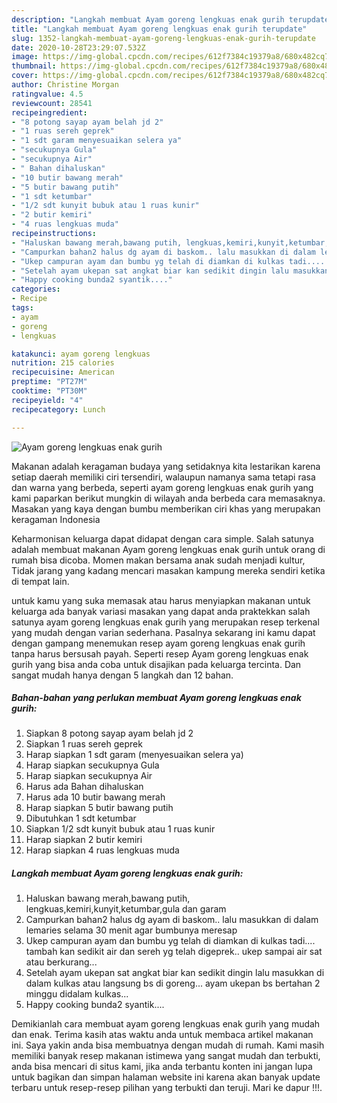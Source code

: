 ```yaml
---
description: "Langkah membuat Ayam goreng lengkuas enak gurih terupdate"
title: "Langkah membuat Ayam goreng lengkuas enak gurih terupdate"
slug: 1352-langkah-membuat-ayam-goreng-lengkuas-enak-gurih-terupdate
date: 2020-10-28T23:29:07.532Z
image: https://img-global.cpcdn.com/recipes/612f7384c19379a8/680x482cq70/ayam-goreng-lengkuas-enak-gurih-foto-resep-utama.jpg
thumbnail: https://img-global.cpcdn.com/recipes/612f7384c19379a8/680x482cq70/ayam-goreng-lengkuas-enak-gurih-foto-resep-utama.jpg
cover: https://img-global.cpcdn.com/recipes/612f7384c19379a8/680x482cq70/ayam-goreng-lengkuas-enak-gurih-foto-resep-utama.jpg
author: Christine Morgan
ratingvalue: 4.5
reviewcount: 28541
recipeingredient:
- "8 potong sayap ayam belah jd 2"
- "1 ruas sereh geprek"
- "1 sdt garam menyesuaikan selera ya"
- "secukupnya Gula"
- "secukupnya Air"
- " Bahan dihaluskan"
- "10 butir bawang merah"
- "5 butir bawang putih"
- "1 sdt ketumbar"
- "1/2 sdt kunyit bubuk atau 1 ruas kunir"
- "2 butir kemiri"
- "4 ruas lengkuas muda"
recipeinstructions:
- "Haluskan bawang merah,bawang putih, lengkuas,kemiri,kunyit,ketumbar,gula dan garam"
- "Campurkan bahan2 halus dg ayam di baskom.. lalu masukkan di dalam lemaries selama 30 menit agar bumbunya meresap"
- "Ukep campuran ayam dan bumbu yg telah di diamkan di kulkas tadi.... tambah kan sedikit air dan sereh yg telah digeprek.. ukep sampai air sat atau berkurang..."
- "Setelah ayam ukepan sat angkat biar kan sedikit dingin lalu masukkan di dalam kulkas atau langsung bs di goreng... ayam ukepan bs bertahan 2 minggu didalam kulkas..."
- "Happy cooking bunda2 syantik...."
categories:
- Recipe
tags:
- ayam
- goreng
- lengkuas

katakunci: ayam goreng lengkuas 
nutrition: 215 calories
recipecuisine: American
preptime: "PT27M"
cooktime: "PT30M"
recipeyield: "4"
recipecategory: Lunch

---
```



![Ayam goreng lengkuas enak gurih](https://img-global.cpcdn.com/recipes/612f7384c19379a8/680x482cq70/ayam-goreng-lengkuas-enak-gurih-foto-resep-utama.jpg)

Makanan adalah keragaman budaya yang setidaknya kita lestarikan karena setiap daerah memiliki ciri tersendiri, walaupun namanya sama tetapi rasa dan warna yang berbeda, seperti ayam goreng lengkuas enak gurih yang kami paparkan berikut mungkin di wilayah anda berbeda cara memasaknya. Masakan yang kaya dengan bumbu memberikan ciri khas yang merupakan keragaman Indonesia

Keharmonisan keluarga dapat didapat dengan cara simple. Salah satunya adalah membuat makanan Ayam goreng lengkuas enak gurih untuk orang di rumah bisa dicoba. Momen makan bersama anak sudah menjadi kultur, Tidak jarang yang kadang mencari masakan kampung mereka sendiri ketika di tempat lain.



untuk kamu yang suka memasak atau harus menyiapkan makanan untuk keluarga ada banyak variasi masakan yang dapat anda praktekkan salah satunya ayam goreng lengkuas enak gurih yang merupakan resep terkenal yang mudah dengan varian sederhana. Pasalnya sekarang ini kamu dapat dengan gampang menemukan resep ayam goreng lengkuas enak gurih tanpa harus bersusah payah.
Seperti resep Ayam goreng lengkuas enak gurih yang bisa anda coba untuk disajikan pada keluarga tercinta. Dan sangat mudah hanya dengan 5 langkah dan 12 bahan.


<!--inarticleads1-->

##### Bahan-bahan yang perlukan membuat Ayam goreng lengkuas enak gurih:

1. Siapkan 8 potong sayap ayam belah jd 2
1. Siapkan 1 ruas sereh geprek
1. Harap siapkan 1 sdt garam (menyesuaikan selera ya)
1. Harap siapkan secukupnya Gula
1. Harap siapkan secukupnya Air
1. Harus ada  Bahan dihaluskan
1. Harus ada 10 butir bawang merah
1. Harap siapkan 5 butir bawang putih
1. Dibutuhkan 1 sdt ketumbar
1. Siapkan 1/2 sdt kunyit bubuk atau 1 ruas kunir
1. Harap siapkan 2 butir kemiri
1. Harap siapkan 4 ruas lengkuas muda




<!--inarticleads2-->

##### Langkah membuat  Ayam goreng lengkuas enak gurih:

1. Haluskan bawang merah,bawang putih, lengkuas,kemiri,kunyit,ketumbar,gula dan garam
1. Campurkan bahan2 halus dg ayam di baskom.. lalu masukkan di dalam lemaries selama 30 menit agar bumbunya meresap
1. Ukep campuran ayam dan bumbu yg telah di diamkan di kulkas tadi.... tambah kan sedikit air dan sereh yg telah digeprek.. ukep sampai air sat atau berkurang...
1. Setelah ayam ukepan sat angkat biar kan sedikit dingin lalu masukkan di dalam kulkas atau langsung bs di goreng... ayam ukepan bs bertahan 2 minggu didalam kulkas...
1. Happy cooking bunda2 syantik....




Demikianlah cara membuat ayam goreng lengkuas enak gurih yang mudah dan enak. Terima kasih atas waktu anda untuk membaca artikel makanan ini. Saya yakin anda bisa membuatnya dengan mudah di rumah. Kami masih memiliki banyak resep makanan istimewa yang sangat mudah dan terbukti, anda bisa mencari di situs kami, jika anda terbantu konten ini jangan lupa untuk bagikan dan simpan halaman website ini karena akan banyak update terbaru untuk resep-resep pilihan yang terbukti dan teruji. Mari ke dapur !!!. 
